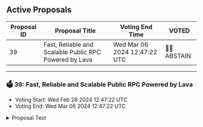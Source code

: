 ## Active Proposals

| Proposal ID | Proposal Title | Voting End Time | VOTED |
|-------------|----------------|-----------------|-------|
| 39 | Fast, Reliable and Scalable Public RPC Powered by Lava | Wed Mar 06 2024 12:47:22 UTC | 🤷‍♂️ ABSTAIN |

---

### 🗳 39: Fast, Reliable and Scalable Public RPC Powered by Lava
- Voting Start: Wed Feb 28 2024 12:47:22 UTC
- Voting End: Wed Mar 06 2024 12:47:22 UTC

<details>
<summary>Proposal Text</summary>
 
**Description**nLava's Incentivized Public PRC (ipRPC) initiative offers a completely new approach to public RPC - empowering users & devs with super reliable & performant access to data, while making it easy for teams and communities to monitor, manage, and save on infra costs.nnLava will also spotlight Archway on the [Magma Points Program](https://twitter.com/lavanetxyz/status/1758162588381405563) - allowing the Archway community to earn points for being active on-chain.nnThis proposal if accepted will withdraw funds from community pool for incentivised Public RPC for Archway as mentioned here:nhttps://gov.archway.io/t/fast-reliable-scalable-public-rpc-powered-by-lava/517/1 nn
</details>
